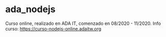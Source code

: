 # ada_nodejs

Curso online, realizado en ADA IT, comenzado en 08/2020 - 11/2020.
Info curso: https://curso-nodejs-online.adaitw.org